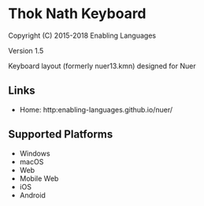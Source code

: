 Thok Nath Keyboard
=====================

Copyright (C) 2015-2018 Enabling Languages

Version 1.5

Keyboard layout (formerly nuer13.kmn) designed for Nuer

Links
-----

 * Home:     http:enabling-languages.github.io/nuer/


Supported Platforms
-------------------
 * Windows
 * macOS
 * Web
 * Mobile Web
 * iOS
 * Android
